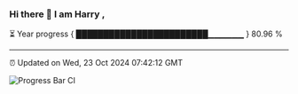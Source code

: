 ### Hi there 👋 I am Harry , 

⏳ Year progress { ████████████████████████▁▁▁▁▁▁ } 80.96 %

---

⏰ Updated on Wed, 23 Oct 2024 07:42:12 GMT

![Progress Bar CI](https://github.com/duykhang68/duykhang68/workflows/Progress%20Bar%20CI/badge.svg)
